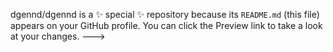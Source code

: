 
dgennd/dgennd is a ✨ special ✨ repository because its `README.md` (this file) appears on your GitHub profile.
You can click the Preview link to take a look at your changes.
--->
